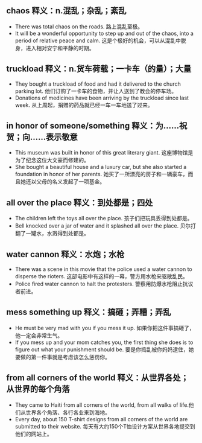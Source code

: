 ## chaos 释义：n.混乱；杂乱；紊乱
* There was total chaos on the roads. 路上混乱至极。
* It will be a wonderful opportunity to step up and out of the chaos, into a period of relative peace and calm. 这是个极好的机会，可以从混乱中脱身，进入相对安宁和平静的时期。

## truckload 释义：n.货车荷载；一卡车（的量）；大量
* They bought a truckload of food and had it delivered to the church parking lot. 他们订购了一卡车的食物，并让人送到了教会的停车场。
* Donations of medicines have been arriving by the truckload since last week. 从上周起，捐赠的药品就已经一车一车地送了过来。

## in honor of someone/something 释义：为……祝贺；向……表示敬意
* This museum was built in honor of this great literary giant. 这座博物馆是为了纪念这位大文豪而修建的。
* She bought a beautiful house and a luxury car, but she also started a foundation in honor of her parents. 她买了一所漂亮的房子和一辆豪车，而且她还以父母的名义发起了一项基金。

## all over the place 释义：到处都是；四处
* The children left the toys all over the place. 孩子们把玩具丢得到处都是。
* Bell knocked over a jar of water and it splashed all over the place. 贝尔打翻了一罐水，水溅得到处都是。

## water cannon 释义：水炮；水枪
* There was a scene in this movie that the police used a water cannon to disperse the rioters. 这部电影中有这样的一幕，警方用水枪来驱散乱民。
* Police fired water cannon to halt the protesters. 警察用防爆水枪阻止抗议者前进。

## mess something up 释义：搞砸；弄糟；弄乱
* He must be very mad with you if you mess it up. 如果你把这件事搞砸了，他一定会非常生气。
* If you mess up and your mom catches you, the first thing she does is to figure out what your punishment should be. 要是你捣乱被你妈妈逮住，她要做的第一件事就是考虑该怎么惩罚你。

## from all corners of the world 释义：从世界各处；从世界的每个角落
* They came to Haiti from all corners of the world, from all walks of life.他们从世界各个角落、各行各业来到海地。 
* Every day, about 150 T-shirt designs from all corners of the world are submitted to their website. 每天有大约150个T恤设计方案从世界各地提交到他们的网站上。
